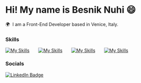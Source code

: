 # Hi! My name is Besnik Nuhi 😄

🌍  I am a Front-End Developer based in Venice, Italy.
<br/>

### Skills

[![My Skills](https://skillicons.dev/icons?i=html,css)](https://skillicons.dev) &nbsp;&nbsp;&nbsp;&nbsp;&nbsp; [![My Skills](https://skillicons.dev/icons?i=js,ts)](https://skillicons.dev) &nbsp;&nbsp;&nbsp;&nbsp;&nbsp; [![My Skills](https://skillicons.dev/icons?i=react)](https://skillicons.dev/icons?i=nodejs) &nbsp;&nbsp;&nbsp;&nbsp;&nbsp; [![My Skills](https://skillicons.dev/icons?i=tailwind)](https://skillicons.dev/icons?i=scss)
<br/>

### Socials

<div id="badges">
  <a href="https://www.linkedin.com/in/besniknuhi/">
    <img src="https://img.shields.io/badge/LinkedIn-blue?style=for-the-badge&logo=linkedin&logoColor=white" alt="LinkedIn Badge"/>
  </a>
</div>
